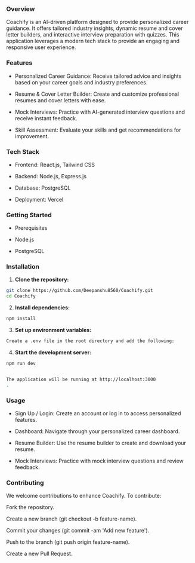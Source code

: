 ### Overview

Coachify is an AI-driven platform designed to provide personalized career guidance. It offers tailored industry insights, dynamic resume and cover letter builders, and interactive interview preparation with quizzes. This application leverages a modern tech stack to provide an engaging and responsive user experience.

### Features

- Personalized Career Guidance: Receive tailored advice and insights based on your career goals and industry preferences.

- Resume & Cover Letter Builder: Create and customize professional resumes and cover letters with ease.

- Mock Interviews: Practice with AI-generated interview questions and receive instant feedback.

- Skill Assessment: Evaluate your skills and get recommendations for improvement.

### Tech Stack

- Frontend: React.js, Tailwind CSS

- Backend: Node.js, Express.js

- Database: PostgreSQL

- Deployment: Vercel

### Getting Started
- Prerequisites

- Node.js

- PostgreSQL

### Installation

1. **Clone the repository:**
```bash
git clone https://github.com/Deepanshu8560/Coachify.git
cd Coachify
```

2. **Install dependencies:**
```bash
npm install
```

3. **Set up environment variables:**
```bash
Create a .env file in the root directory and add the following:
```

4. **Start the development server:**
```bash
npm run dev


The application will be running at http://localhost:3000
.
```

### Usage

- Sign Up / Login: Create an account or log in to access personalized features.

- Dashboard: Navigate through your personalized career dashboard.

- Resume Builder: Use the resume builder to create and download your resume.

- Mock Interviews: Practice with mock interview questions and review feedback.


### Contributing

We welcome contributions to enhance Coachify. To contribute:

Fork the repository.

Create a new branch (git checkout -b feature-name).

Commit your changes (git commit -am 'Add new feature').

Push to the branch (git push origin feature-name).

Create a new Pull Request.


